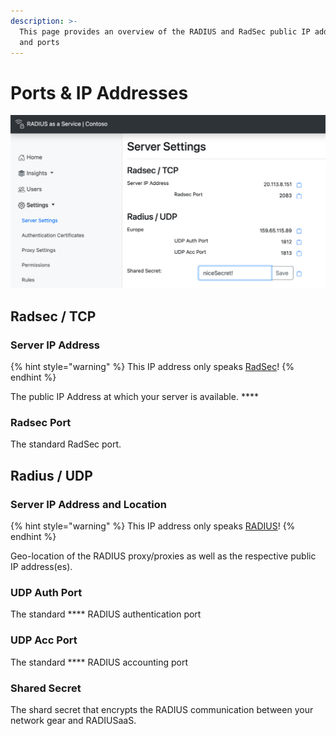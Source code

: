 ```yaml
---
description: >-
  This page provides an overview of the RADIUS and RadSec public IP addresses
  and ports
---
```


# Ports & IP Addresses

![](<../../../.gitbook/assets/image (65) (1).png>)

## Radsec / TCP

### **Server IP Address**

{% hint style="warning" %}
This IP address only speaks [RadSec](../../../details.md#what-is-radsec)!
{% endhint %}

The public IP Address at which your server is available. ****&#x20;

### **Radsec Port**

The standard RadSec port.

## Radius / UDP

### Server IP Address and Location

{% hint style="warning" %}
This IP address only speaks [RADIUS](../../../details.md#what-is-radius)!
{% endhint %}

Geo-location of the RADIUS proxy/proxies as well as the respective public IP address(es).

### UDP Auth Port

The standard **** RADIUS authentication port

### UDP Acc Port

The standard **** RADIUS accounting port

### Shared Secret

The shard secret that encrypts the RADIUS communication between your network gear and RADIUSaaS.
